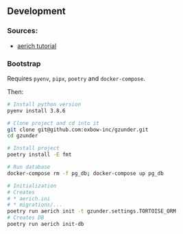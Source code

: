 


## Development

### Sources:
* [aerich tutorial](https://www.programmersought.com/article/46386196535/)

### Bootstrap
Requires `pyenv`, `pipx`, `poetry` and `docker-compose`.

Then:
```sh
# Install python version
pyenv install 3.8.6

# Clone project and cd into it
git clone git@github.com:oxbow-inc/gzunder.git
cd gzunder

# Install project
poetry install -E fmt

# Run database
docker-compose rm -f pg_db; docker-compose up pg_db

# Initialization
# Creates
# * aerich.ini
# * migrations/...
poetry run aerich init -t gzunder.settings.TORTOISE_ORM
# Creates DB
poetry run aerich init-db
```
